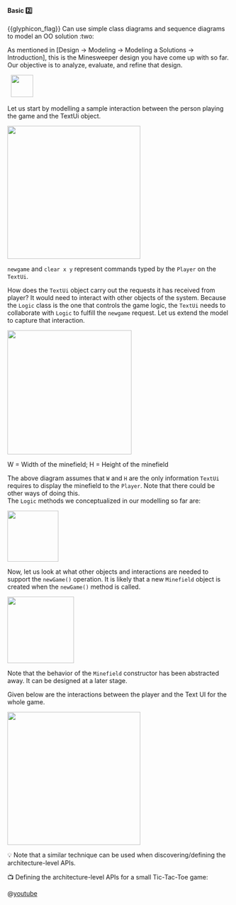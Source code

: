 <div id="title">

#### Basic :two:

<span id="prereqs"><dynamic-panel src="../../../modeling/modelingBehaviors/sequenceDiagramsBasic/unit-inElsewhere-asFlat.md" boilerplate header="%%{{glyphicon_education}} Design → Modeling → Modeling Behaviors → Sequence Diagrams → Basic%%" />
<dynamic-panel src="../../../modeling/modelingStructures/classDiagramsBasic/unit-inElsewhere-asFlat.md" boilerplate header="%%{{glyphicon_education}} Design → Modeling → Modeling Structures → Class Diagrams → Basic%%" /></span>

</div>
<span id="outcomes">{{glyphicon_flag}} Can use simple class diagrams and sequence diagrams to model an OO solution :two:</span>

<div id="body">

As mentioned in [<trigger trigger="click" for="modal:basicModelling-modelingIntro">Design → Modeling → Modeling a Solutions → Introduction</trigger>], this is the Minesweeper design you have come up with so far. Our objective is to analyze, evaluate, and refine that design.

<modal title="Textbook »" id="modal:basicModelling-modelingIntro">
  <include src="../introduction/unit-inElsewhere-asFlat.md" boilerplate/>
</modal>

<img src="{{baseUrl}}/modeling/modelingASolution/introduction/images/textLogicMinefieldCell.png" height="50" />
<p/>

Let us start by modelling a sample interaction between the person playing the game and the TextUi object.

<tip-box>

<img src="{{baseUrl}}/modeling/modelingASolution/basic/images/playerText.png" height="300" />
<p/>

`newgame` and `clear x y` represent commands typed by the `Player` on the `TextUi`.

</tip-box>

How does the `TextUi` object carry out the requests it has received from player? It would need to interact with other objects of the system. Because the `Logic` class is the one that controls the game logic, the `TextUi` needs to collaborate with `Logic` to fulfill the `newgame` request. Let us extend the model to capture that interaction.

<tip-box>

<img src="{{baseUrl}}/modeling/modelingASolution/basic/images/playerTextLogic.png" height="280" />
<p/>

W = Width of the minefield; H =  Height of the minefield

</tip-box>

The above diagram assumes that `W` and `H` are the only information `TextUi` requires to display the minefield to the `Player`. Note that there could be other ways of doing this.  
The `Logic` methods we conceptualized in our modelling so far are:

<tip-box>

<img src="{{baseUrl}}/modeling/modelingASolution/basic/images/textLogicMinefieldCell.png" height="115" />

</tip-box>

Now, let us look at what other objects and interactions are needed to support the `newGame()` operation.  It is likely that a new `Minefield` object is created when the `newGame()` method is called.

<tip-box>

<img src="{{baseUrl}}/modeling/modelingASolution/basic/images/logicMinefield.png" height="150" />

</tip-box>

Note that the behavior of the `Minefield` constructor has been abstracted away. It can be designed at a later stage.

Given below are the interactions between the player and the Text UI for the whole game.


<tip-box>

<img src="{{baseUrl}}/modeling/modelingASolution/basic/images/playerTextLoop.png" height="300" />
<p/>

</tip-box><p>

<tip-box> 

:bulb: Note that <tooltip content="using sequence diagramsn">a similar technique</tooltip> can be used when discovering/defining the architecture-level APIs.

<div v-closeable alt="Tic-Tac-Toe Video"> 

:tv: Defining the architecture-level APIs for a small Tic-Tac-Toe game:

@[youtube](Un80XoRT1ME)

</div>

</tip-box>

</div>

<div id="extras">
</div>
